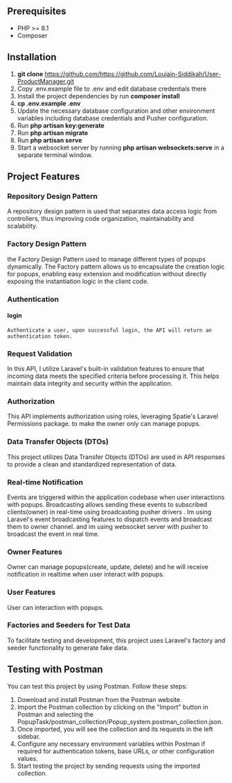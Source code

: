 ## Prerequisites
- PHP >= 8.1
- Composer

## Installation
1. **git clone** https://github.com/https://github.com/Loujain-Siddikah/User-ProductManager.git
2. Copy .env.example file to .env and edit database credentials there
3. Install the project dependencies by run **composer install**
4. **cp .env.example .env**
5. Update the necessary database configuration and other environment variables including database credentials and Pusher configuration.
6. Run **php artisan key:generate**
7. Run **php artisan migrate**
8. Run **php artisan serve**
9. Start a websocket server by running  **php artisan websockets:serve**  in a separate terminal window.

## Project Features
### Repository Design Pattern 
 A repository design pattern is used that separates data access logic from controllers, thus improving code organization, maintainability and scalability.

### Factory Design Pattern
  the Factory Design Pattern used to manage different types of popups dynamically. The Factory pattern allows us to encapsulate the creation logic for popups, enabling easy extension and modification without directly exposing the instantiation logic in the client code.

### Authentication 
  #### login
    Authenticate a user, upon successful login, the API will return an authentication token.

### Request Validation
In this API, I utilize Laravel's built-in validation features to ensure that incoming data meets the specified criteria before processing it. This helps maintain data integrity and security within the application.

### Authorization
This API implements authorization using roles, leveraging Spatie's Laravel Permissions package.
to make the owner only can manage popups.

### Data Transfer Objects (DTOs)
This project utilizes Data Transfer Objects (DTOs) are used in API responses to provide a clean and standardized representation of data.
### Real-time Notification 
Events are triggered within the application codebase when user interactions with popups.
Broadcasting allows sending these events to subscribed clients(owner) in real-time using broadcasting pusher drivers .
Im using Laravel's event broadcasting features to dispatch events and broadcast them to owner channel.
and im using websocket server with pusher to broadcast the event in real time.

### Owner Features
Owner can manage popups(create, update, delete) and he will receive notification in realtime when user interact with popups.

### User Features
User can interaction with popups.

### Factories and Seeders for Test Data
To facilitate testing and development, this project uses Laravel's factory and seeder functionality to generate fake data.

## Testing with Postman
You can test this project by using Postman. Follow these steps:
1. Download and install Postman from the Postman website.
2. Import the Postman collection by clicking on the "Import" button in Postman and selecting the PopupTask/postman_collection/Popup_system.postman_collection.json.
3. Once imported, you will see the collection and its requests in the left sidebar.
4. Configure any necessary environment variables within Postman if required for authentication tokens, base URLs, or other configuration values.
5. Start testing the project by sending requests using the imported collection.
